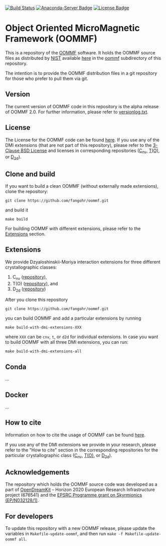 [![Build Status](https://travis-ci.org/fangohr/oommf.svg?branch=master)](https://travis-ci.org/fangohr/oommf)
[![Anaconda-Server Badge](https://anaconda.org/conda-forge/oommf/badges/version.svg)](https://anaconda.org/conda-forge/oommf)
[![License Badge](https://img.shields.io/badge/License-OOMMF-blue.svg)](oommf/LICENSE)

# Object Oriented MicroMagnetic Framework (OOMMF)

This is a repository of the [OOMMF](https://math.nist.gov/oommf/oommf.html) software. It holds the OOMMF source files as distributed by [NIST](https://www.nist.gov/) available [here](https://math.nist.gov/oommf/software-20.html) in the [oommf](oommf) subdirectory of this repository.

The intention is to provide the OOMMF distribution files in a git repository for those who prefer to pull them via git.

## Version

The current version of OOMMF code in this repository is the alpha release of OOMMF 2.0. For further information, please refer to [versionlog.txt](versionlog.txt).

## License

The License for the OOMMF code can be found [here](oommf/LICENSE). If you use any of the DMI extensions (that are not part of this repository), please refer to the [3-Clause BSD License](https://opensource.org/licenses/BSD-3-Clause) and licenses in corresponding repositories ([C<sub>nv</sub>](https://github.com/joommf/oommf-extension-dmi-cnv), [T(O)](https://github.com/joommf/oommf-extension-dmi-t), or [D<sub>2d</sub>](https://github.com/joommf/oommf-extension-dmi-d2d)).

## Clone and build

If you want to build a clean OOMMF (without externally made extensions), clone the repository:
```
git clone https://github.com/fangohr/oommf.git
```
and build it
```
make build
```

For building OOMMF with different extensions, please refer to the [Extensions](#Extensions) section.

## Extensions

We provide Dzyaloshinskii-Moriya interaction extensions for three different crystallographic classes:

1. C<sub>nv</sub> ([repository](https://github.com/joommf/oommf-extension-dmi-cnv)),
2. T(O) ([repository](https://github.com/joommf/oommf-extension-dmi-t)), and
3. D<sub>2d</sub> ([repository](https://github.com/joommf/oommf-extension-dmi-d2d))

After you clone this repository
```
git clone https://github.com/fangohr/oommf.git
```
you can build OOMMF and add a particular extensions by running
```
make build-with-dmi-extensions-XXX
```
where `XXX` can be `cnv`, `t`, or `d2d` for individual extensions. In case you want to build OOMMF with all three DMI extensions, you can run:
```
make build-with-dmi-extensions-all
```

## Conda

...

## Docker

...

## How to cite

Information on how to cite the usage of OOMMF can be found [here](https://math.nist.gov/oommf/oommf_cites.html).

If you use any of the DMI extensions we provide in your research, please refer to the "How to cite" section in the corresponding repositories for the particular crystallographic class ([C<sub>nv</sub>](https://github.com/joommf/oommf-extension-dmi-cnv), [T(O)](https://github.com/joommf/oommf-extension-dmi-t), or [D<sub>2d</sub>](https://github.com/joommf/oommf-extension-dmi-d2d)).

## Acknowledgements

The repository which holds the OOMMF source code was developed as a part of [OpenDreamKit](http://opendreamkit.org/) – Horizon 2020 European Research Infrastructure project (676541) and the [EPSRC Programme grant on Skyrmionics (EP/N032128/1)](https://www.skyrmions.ac.uk/).

## For developers

To update this repository with a new OOMMF release, please update the variables in `Makefile-update-oommf`, and then run `make -f Makefile-update-oommf all`.


